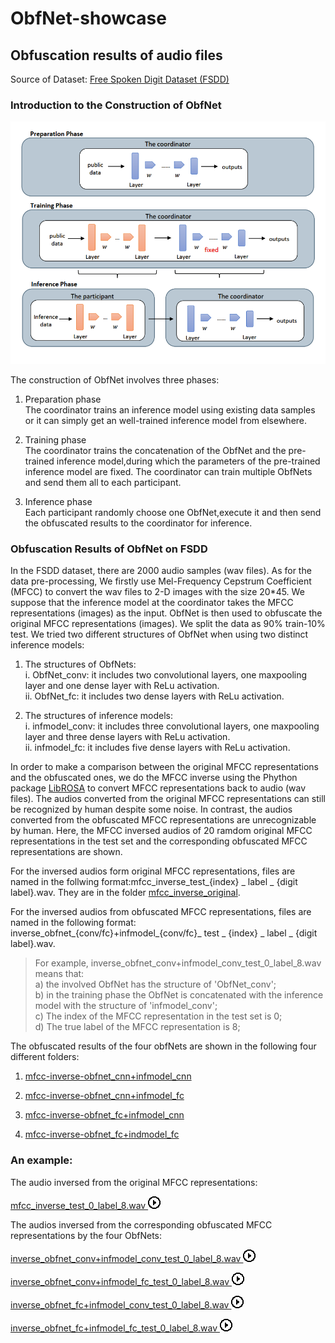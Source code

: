 # ObfNet-showcase

## Obfuscation results of audio files 


Source of Dataset: [Free Spoken Digit Dataset (FSDD)](https://github.com/Jakobovski/free-spoken-digit-dataset)  


### Introduction to the Construction of ObfNet 


![Construction of ObfNet](imgs/struct.PNG)  


The construction of ObfNet involves three phases:  


1. Preparation phase  
The coordinator trains an inference model using existing data samples or it can simply get an well-trained inference model from elsewhere.  


2. Training phase  
The coordinator trains the concatenation of the ObfNet and the pre-trained inference model,during which the parameters of the pre-trained inference model are fixed. The coordinator can train multiple ObfNets and send them all to each participant.  


3. Inference phase  
Each participant randomly choose one ObfNet,execute it and then send the obfuscated results to the coordinator for inference.  


### Obfuscation Results of ObfNet on FSDD 

In the FSDD dataset, there are 2000 audio samples (wav files). As for the data pre-processing, We firstly use Mel-Frequency Cepstrum Coefficient (MFCC) to convert the wav files to 2-D images with the size 20*45. We suppose that the inference model at the coordinator takes the MFCC representations (images) as the input. ObfNet is then used to obfuscate the original MFCC representations (images). We split the data as 90% train-10% test. We tried two different structures of ObfNet when using two distinct inference models:

1. The structures of ObfNets:  
i. ObfNet_conv: it includes two convolutional layers, one maxpooling layer and one dense layer with ReLu activation.  
ii. ObfNet_fc: it includes two dense layers with ReLu activation.  

2. The structures of inference models:  
i. infmodel_conv: it includes three convolutional layers, one maxpooling layer and three dense layers with ReLu activation.  
ii. infmodel_fc: it includes five dense layers with ReLu activation.


In order to make a comparison between the original MFCC representations and the obfuscated ones, we do the MFCC inverse using the Phython package [LibROSA](https://librosa.github.io/librosa/) to convert MFCC representations back to audio (wav files). The audios converted from the original MFCC representations can still be recognized by human despite some noise. In contrast, the audios converted from the obfuscated MFCC representations are unrecognizable by human. Here, the MFCC inversed audios of 20 ramdom original MFCC representations in the test set and the corresponding obfuscated MFCC representations are shown.  

For the inversed audios form original MFCC representations, files are named in the follwing format:mfcc_inverse_test_{index} _ label _ {digit label}.wav. They are in the folder [mfcc_inverse_original](./mfcc_inverse_original).



For the inversed audios from obfuscated MFCC representations, files are named in the following format: inverse_obfnet_{conv/fc}+infmodel_{conv/fc}_ test _ {index} _ label _ {digit label}.wav.  
>For example, inverse_obfnet_conv+infmodel_conv_test_0_label_8.wav means that:  
>a) the involved ObfNet has the structure of 'ObfNet_conv';  
>b) in the training phase the ObfNet is concatenated with the inference model with the structure of 'infmodel_conv';  
>c) The index of the MFCC representation in the test set is 0;  
>d) The true label of the MFCC representation is 8;  

The obfuscated results of the four obfNets are shown in the following four different folders:

1. [mfcc-inverse-obfnet_cnn+infmodel_cnn](./mfcc-inverse-obfnet_cnn+infmodel_cnn)


2. [mfcc-inverse-obfnet_cnn+infmodel_fc](./mfcc-inverse-obfnet_cnn+infmodel_fc)


3. [mfcc-inverse-obfnet_fc+infmodel_cnn](./mfcc-inverse-obfnet_fc+infmodel_cnn)


4. [mfcc-inverse-obfnet_fc+indmodel_fc](./mfcc-inverse-obfnet_fc+infmodel_fc)




### An example:
The audio inversed from the original MFCC representations:  

[mfcc_inverse_test_0_label_8.wav ![](imgs/playicon.png)](https://drive.google.com/file/d/1iHjHWWl2bLjnlxrBDsrH1KxUGjo2LGU2/view?usp=sharing)

The audios inversed from the corresponding obfuscated MFCC representations by the four ObfNets:

[inverse_obfnet_conv+infmodel_conv_test_0_label_8.wav ![](imgs/playicon.png)](https://drive.google.com/file/d/1rX-LaCyfWNdPE3-99Ygsi5PtR6i25Ezs/view?usp=sharing)

[inverse_obfnet_conv+infmodel_fc_test_0_label_8.wav ![](imgs/playicon.png)](https://drive.google.com/file/d/1gtVU_c51N59ZUX9vDzOGclsngV0KSHGM/view?usp=sharing)

[inverse_obfnet_fc+infmodel_conv_test_0_label_8.wav ![](imgs/playicon.png)](https://drive.google.com/file/d/19lF8GVR0FjHtOeiPd7UM0rAClQzctwXM/view?usp=sharing)

[inverse_obfnet_fc+infmodel_fc_test_0_label_8.wav ![](imgs/playicon.png)](https://drive.google.com/file/d/13s2Asu-7IzDPZvYC4VvsapKZ6fX4MsvA/view?usp=sharing)
